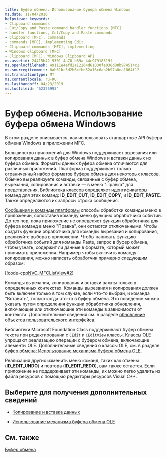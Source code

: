 ```yaml
---
title: Буфер обмена. Использование буфера обмена Windows
ms.date: 11/04/2016
helpviewer_keywords:
- Clipboard commands
- Cut/Copy and Paste command handler functions [MFC]
- handler functions, Cut/Copy and Paste commands
- Clipboard [MFC], commands
- commands [MFC], implementing Edit
- Clipboard commands [MFC], implementing
- Windows Clipboard [MFC]
- Clipboard [MFC], Windows Clipboard API
ms.assetid: 24415b42-9301-4a70-b69a-44c97918319f
ms.openlocfilehash: 49111e4efd2a12264d61030fe038d80b974514c1
ms.sourcegitcommit: 0ab61bc3d2b6cfbd52a16c6ab2b97a8ea1864f12
ms.translationtype: MT
ms.contentlocale: ru-RU
ms.lasthandoff: 04/23/2019
ms.locfileid: "62326993"
---
```

# <a name="clipboard-using-the-windows-clipboard"></a>Буфер обмена. Использование буфера обмена Windows

В этом разделе описывается, как использовать стандартные API буфера обмена Windows в приложении MFC.

Большинство приложений для Windows поддерживает вырезания или копирования данных в буфер обмена Windows и вставки данных из буфера обмена. Форматы данных буфера обмена отличаются для различных приложений. Платформа поддерживает только ограниченный набор форматов буфера обмена для некоторых классов. Обычно вы реализуете команды, связанные с буфер обмена, вырезания, копирования и вставки — в меню "Правка" для представления. Библиотека классов определяет идентификаторы команд для этих команд: **ID_EDIT_CUT**, **ID_EDIT_COPY**, и **ID_EDIT_PASTE**. Также определяются их запросы строка сообщения.

[Сообщения и команды платформы](../mfc/messages-and-commands-in-the-framework.md) способы обработки команды меню в приложении, сопоставив команду меню функцию обработчика событий. До тех пор, пока приложение не определяет функции обработчика для буфера команд в меню "Правка", они остаются отключенными. Чтобы создать функции обработчика для команды вырезания и копирования, реализуйте выбора в приложении. Чтобы написать функцию обработчика событий для команды Paste, запрос в буфер обмена, чтобы узнать, содержит ли данные в формате, который может принимать приложения. Например чтобы включить команду копирования, можно написать обработчик примерно следующим образом:

[!code-cpp[NVC_MFCListView#2](../atl/reference/codesnippet/cpp/clipboard-using-the-windows-clipboard_1.cpp)]

Команды вырезания, копирования и вставки важны только в определенных контекстах. Команды вырезания и копирования должен быть включен только в том случае, если что-то выбран, и команда "Вставить", только когда что-то в буфер обмена. Это поведение можно указать путем определения функции обработчика обновления, включающие или отключающие эти команды в зависимости от контекста. Дополнительные сведения см. в разделе [обновление объектов пользовательского интерфейса](../mfc/how-to-update-user-interface-objects.md).

Библиотеки Microsoft Foundation Class поддерживают буфер обмена текста при редактировании с `CEdit` и `CEditView` классы. Классы OLE упрощают реализацию операции с буфером обмена, включающие элементы OLE. Дополнительные сведения о классы OLE, см. в разделе [буфер обмена: Использование механизма буфера обмена OLE](../mfc/clipboard-using-the-ole-clipboard-mechanism.md).

Реализация других изменить меню команд, таких как отмены (**ID_EDIT_UNDO**) и повтора (**ID_EDIT_REDO**), вам также остается. Если приложение не поддерживает эти команды, их можно легко удалить из файла ресурсов с помощью редакторы ресурсов Visual C++.

## <a name="what-do-you-want-to-know-more-about"></a>Выберите для получения дополнительных сведений

- [Копирование и вставка данных](../mfc/clipboard-copying-and-pasting-data.md)

- [Использование механизма буфера обмена OLE](../mfc/clipboard-using-the-ole-clipboard-mechanism.md)

## <a name="see-also"></a>См. также

[Буфер обмена](../mfc/clipboard.md)
